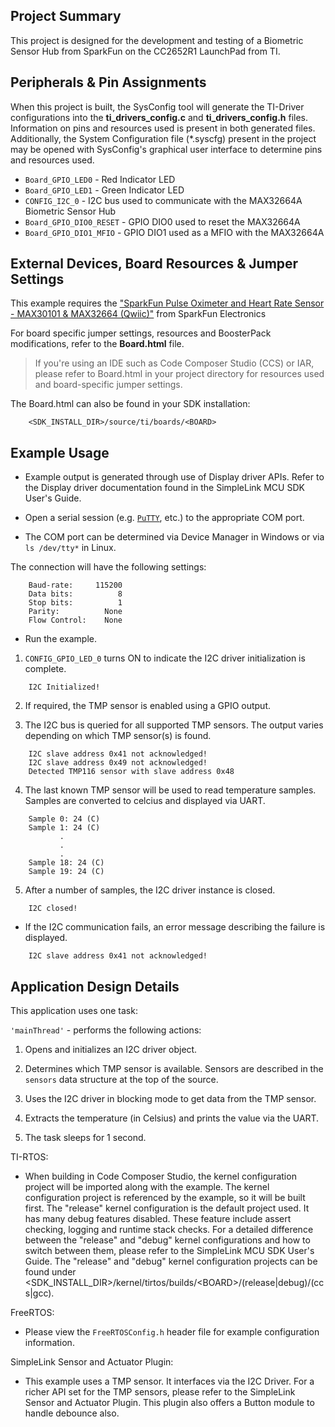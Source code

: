 ## Project Summary

This project is designed for the development and testing of a Biometric Sensor Hub from SparkFun on the CC2652R1 LaunchPad from TI.

## Peripherals & Pin Assignments

When this project is built, the SysConfig tool will generate the TI-Driver
configurations into the __ti_drivers_config.c__ and __ti_drivers_config.h__
files. Information on pins and resources used is present in both generated
files. Additionally, the System Configuration file (\*.syscfg) present in the
project may be opened with SysConfig's graphical user interface to determine
pins and resources used.

* `Board_GPIO_LED0` - Red Indicator LED
* `Board_GPIO_LED1` - Green Indicator LED
* `CONFIG_I2C_0` - I2C bus used to communicate with the MAX32664A Biometric Sensor Hub
* `Board_GPIO_DIO0_RESET` - GPIO DIO0 used to reset the MAX32664A
* `Board_GPIO_DIO1_MFIO` - GPIO DIO1 used as a MFIO with the MAX32664A

## External Devices, Board Resources & Jumper Settings

This example requires the ["SparkFun Pulse Oximeter and Heart Rate Sensor - MAX30101 & MAX32664 (Qwiic)"](https://www.sparkfun.com/products/15219) from SparkFun Electronics

For board specific jumper settings, resources and BoosterPack modifications,
refer to the __Board.html__ file.

> If you're using an IDE such as Code Composer Studio (CCS) or IAR, please
refer to Board.html in your project directory for resources used and
board-specific jumper settings.

The Board.html can also be found in your SDK installation:

        <SDK_INSTALL_DIR>/source/ti/boards/<BOARD>

## Example Usage

* Example output is generated through use of Display driver APIs. Refer to the
Display driver documentation found in the SimpleLink MCU SDK User's Guide.

* Open a serial session (e.g. [`PuTTY`](http://www.putty.org/ "PuTTY's
 Homepage"), etc.) to the appropriate COM port.
 * The COM port can be determined via Device Manager in Windows or via
 `ls /dev/tty*` in Linux.

The connection will have the following settings:
```
    Baud-rate:     115200
    Data bits:          8
    Stop bits:          1
    Parity:          None
    Flow Control:    None
```

* Run the example.

1. `CONFIG_GPIO_LED_0` turns ON to indicate the I2C driver initialization
is complete.
```
    I2C Initialized!
```

2. If required, the TMP sensor is enabled using a GPIO output.

3. The I2C bus is queried for all supported TMP sensors. The output varies depending on
which TMP sensor(s) is found.
```
    I2C slave address 0x41 not acknowledged!
    I2C slave address 0x49 not acknowledged!
    Detected TMP116 sensor with slave address 0x48
```

4. The last known TMP sensor will be used to read temperature samples. Samples
are converted to celcius and displayed via UART.
```
    Sample 0: 24 (C)
    Sample 1: 24 (C)
           .
           .
           .
    Sample 18: 24 (C)
    Sample 19: 24 (C)
```

5. After a number of samples, the I2C driver instance is closed.
```
    I2C closed!
```

*  If the I2C communication fails, an error message describing
the failure is displayed.
```
    I2C slave address 0x41 not acknowledged!
```

## Application Design Details

This application uses one task:

`'mainThread'` - performs the following actions:

1. Opens and initializes an I2C driver object.

2. Determines which TMP sensor is available. Sensors are described in the
`sensors` data structure at the top of the source.

3. Uses the I2C driver in blocking mode to get data from the TMP sensor.

4. Extracts the temperature (in Celsius) and prints the value via the UART.

5. The task sleeps for 1 second.

TI-RTOS:

* When building in Code Composer Studio, the kernel configuration project will
be imported along with the example. The kernel configuration project is
referenced by the example, so it will be built first. The "release" kernel
configuration is the default project used. It has many debug features disabled.
These feature include assert checking, logging and runtime stack checks. For a
detailed difference between the "release" and "debug" kernel configurations and
how to switch between them, please refer to the SimpleLink MCU SDK User's
Guide. The "release" and "debug" kernel configuration projects can be found
under &lt;SDK_INSTALL_DIR&gt;/kernel/tirtos/builds/&lt;BOARD&gt;/(release|debug)/(ccs|gcc).

FreeRTOS:

* Please view the `FreeRTOSConfig.h` header file for example configuration
information.

SimpleLink Sensor and Actuator Plugin:

* This example uses a TMP sensor. It interfaces via the I2C Driver. For a
richer API set for the TMP sensors, please refer to the SimpleLink Sensor
and Actuator Plugin. This plugin also offers a Button module to handle
debounce also.

[bp-bassensorsmkii]: http://www.ti.com/tool/bp-bassensorsmkii
